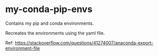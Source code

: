 # my-conda-pip-envs
Contains my pip and conda environments.

Recreates the environments using the yaml file.

Ref: https://stackoverflow.com/questions/41274007/anaconda-export-environment-file

